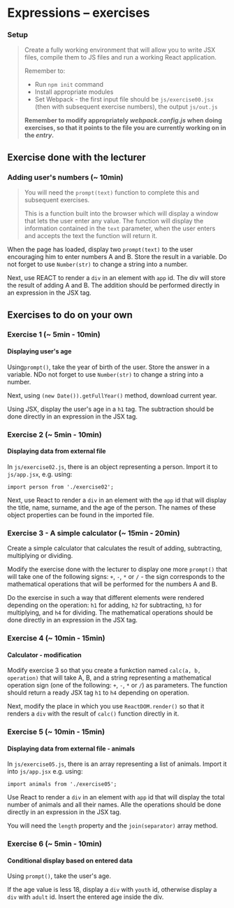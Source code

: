 # Expressions &ndash; exercises

### Setup

> Create a fully working environment that will allow you to write JSX files, compile them to JS files and run a working React application.
>
> Remember to:
> - Run ```npm init``` command
> - Install appropriate modules
> - Set Webpack - the first input file should be `js/exercise00.jsx` (then with subsequent exercise numbers), the output `js/out.js`
>
> **Remember to modify appropriately _webpack.config.js_ when doing exercises, so that it points to the file you are currently working on in the _entry_.**


## Exercise done with the lecturer

### Adding user's numbers  (~ 10min)

> You will need the ```prompt(text)``` function to complete this and subsequent exercises.
>
> This is a function built into the browser which will display a window that lets the user enter any value. The function will display the information contained in the `text` parameter, when the user enters and accepts the text the function will return it.

When the page has loaded, display two ```prompt(text)``` to the user encouraging him to enter numbers A and B. Store the result in a variable. Do not forget to use ```Number(str)``` to change a string into a number.

Next, use REACT to render a ```div``` in an element with ```app``` id. The div will store the result of adding A and B. The addition should be performed directly in an expression in the JSX tag.

## Exercises to do on your own

### Exercise 1  (~ 5min - 10min)
####  Displaying user's age

Using```prompt()```, take the year of birth of the user. Store the answer in a variable. NDo not forget to use ```Number(str)``` to change a string into a number.

Next, using ```(new Date()).getFullYear()``` method, download current year.

Using JSX, display the user's age in a `h1` tag. The subtraction should be done directly in an expression in the JSX tag.

### Exercise 2 (~ 5min - 10min)
#### Displaying data from external file

In `js/exercise02.js`, there is an object representing a person. Import it to `js/app.jsx`, e.g. using:

`import person from './exercise02';`

Next, use React to render a ```div``` in an element with the ```app``` id that will display the title, name, surname, and the age of the person.  The names of these object properties can be found in the imported file.

### Exercise 3 - A simple calculator (~ 15min - 20min)

Create a simple calculator that calculates the result of adding, subtracting, multiplying or dividing.

Modify the exercise done with the lecturer to display one more ```prompt()``` that will take one of the following signs: `+`, `-`, `*` or `/` - the sign corresponds to the mathematical operations that will be performed for the numbers A and B.

Do the exercise in such a way that different elements were rendered depending on the operation: `h1` for adding, `h2` for subtracting, `h3` for multiplying, and `h4` for dividing. The mathematical operations should be done directly in an expression in the JSX tag.

### Exercise 4  (~ 10min - 15min)
#### Calculator - modification

Modify exercise 3 so that you create a funkction named ```calc(a, b, operation)``` that will take A, B, and a string representing a mathematical operation sign (one of the following: `+`, `-`, `*` or `/`) as parameters. The function should return a ready JSX tag ```h1``` to ```h4``` depending on operation.

Next, modify the place in which you use ```ReactDOM.render()``` so that it renders a ```div``` with the result of ```calc()``` function directly in it.

### Exercise 5  (~ 10min - 15min)
#### Displaying data from external file - animals

In `js/exercise05.js`, there is an array representing a list of animals. Import it into `js/app.jsx` e.g. using:

`import animals from './exercise05';`

Use React to render a ```div``` in an element with ```app``` id that will display the total number of animals and all their names. Alle the operations should be done directly in an expression in the JSX tag.

You will need the ```length``` property and the ```join(separator)``` array method.

### Exercise 6  (~ 5min - 10min)
#### Conditional display based on entered data

Using ```prompt()```, take the user's age.

If the age value is less 18, display a ```div``` with `youth` id, otherwise display a ```div``` with `adult` id. Insert the entered age inside the div.
